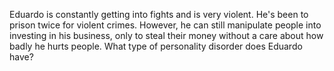 Eduardo is constantly getting into fights and is very violent. He's been to
prison twice for violent crimes. However, he can still manipulate people into
investing in his business, only to steal their money without a care about how
badly he hurts people. What type of personality disorder does Eduardo have?
